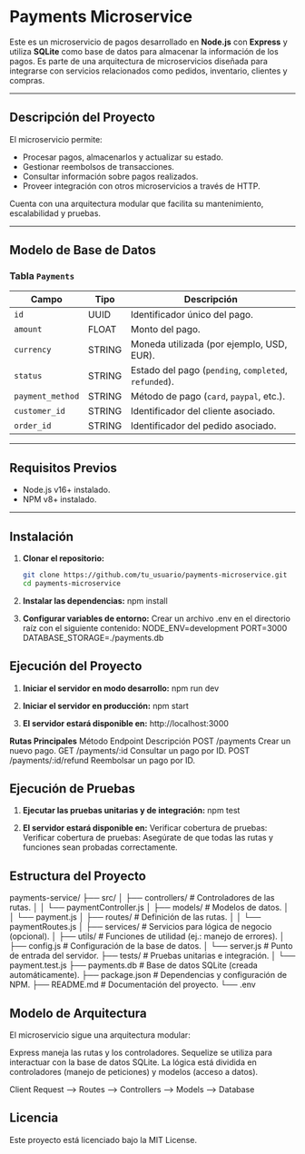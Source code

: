 # Payments Microservice

Este es un microservicio de pagos desarrollado en **Node.js** con **Express** y utiliza **SQLite** como base de datos para almacenar la información de los pagos. Es parte de una arquitectura de microservicios diseñada para integrarse con servicios relacionados como pedidos, inventario, clientes y compras.

---

## **Descripción del Proyecto**

El microservicio permite:

- Procesar pagos, almacenarlos y actualizar su estado.
- Gestionar reembolsos de transacciones.
- Consultar información sobre pagos realizados.
- Proveer integración con otros microservicios a través de HTTP.

Cuenta con una arquitectura modular que facilita su mantenimiento, escalabilidad y pruebas.

---

## **Modelo de Base de Datos**

### **Tabla `Payments`**

| Campo            | Tipo   | Descripción                                           |
| ---------------- | ------ | ----------------------------------------------------- |
| `id`             | UUID   | Identificador único del pago.                         |
| `amount`         | FLOAT  | Monto del pago.                                       |
| `currency`       | STRING | Moneda utilizada (por ejemplo, USD, EUR).             |
| `status`         | STRING | Estado del pago (`pending`, `completed`, `refunded`). |
| `payment_method` | STRING | Método de pago (`card`, `paypal`, etc.).              |
| `customer_id`    | STRING | Identificador del cliente asociado.                   |
| `order_id`       | STRING | Identificador del pedido asociado.                    |

---

## **Requisitos Previos**

- Node.js v16+ instalado.
- NPM v8+ instalado.

---

## **Instalación**

1. **Clonar el repositorio:**
   ```bash
   git clone https://github.com/tu_usuario/payments-microservice.git
   cd payments-microservice
   ```
2. **Instalar las dependencias:**
   npm install

3. **Configurar variables de entorno:**
   Crear un archivo .env en el directorio raíz con el siguiente contenido:
   NODE_ENV=development
   PORT=3000
   DATABASE_STORAGE=./payments.db

## **Ejecución del Proyecto**

1. **Iniciar el servidor en modo desarrollo:**
   npm run dev

2. **Iniciar el servidor en producción:**
   npm start

3. **El servidor estará disponible en:**
   http://localhost:3000

**Rutas Principales**
Método Endpoint Descripción
POST /payments Crear un nuevo pago.
GET /payments/:id Consultar un pago por ID.
POST /payments/:id/refund Reembolsar un pago por ID.

## **Ejecución de Pruebas**

1. **Ejecutar las pruebas unitarias y de integración:**
   npm test

2. **El servidor estará disponible en:**
   Verificar cobertura de pruebas: Verificar cobertura de pruebas: Asegúrate de que todas las rutas y funciones sean probadas correctamente.

## **Estructura del Proyecto**

payments-service/
├── src/
│ ├── controllers/ # Controladores de las rutas.
│ │ └── paymentController.js
│ ├── models/ # Modelos de datos.
│ │ └── payment.js
│ ├── routes/ # Definición de las rutas.
│ │ └── paymentRoutes.js
│ ├── services/ # Servicios para lógica de negocio (opcional).
│ ├── utils/ # Funciones de utilidad (ej.: manejo de errores).
│ ├── config.js # Configuración de la base de datos.
│ └── server.js # Punto de entrada del servidor.
├── tests/ # Pruebas unitarias e integración.
│ └── payment.test.js
├── payments.db # Base de datos SQLite (creada automáticamente).
├── package.json # Dependencias y configuración de NPM.
├── README.md # Documentación del proyecto.
└── .env

## **Modelo de Arquitectura**

El microservicio sigue una arquitectura modular:

Express maneja las rutas y los controladores.
Sequelize se utiliza para interactuar con la base de datos SQLite.
La lógica está dividida en controladores (manejo de peticiones) y modelos (acceso a datos).

Client Request --> Routes --> Controllers --> Models --> Database

## **Licencia**

Este proyecto está licenciado bajo la MIT License.
